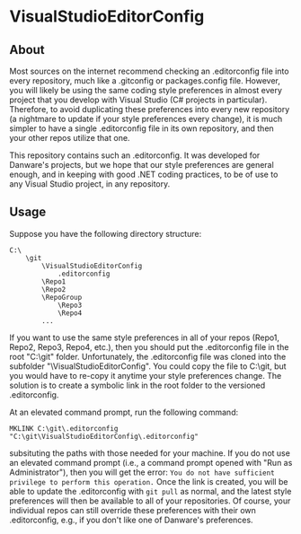 # VisualStudioEditorConfig

## About

Most sources on the internet recommend checking an .editorconfig file into every repository, much like a .gitconfig or packages.config file.  However, you will likely be using the same coding style preferences in almost every project that you develop with Visual Studio (C# projects in particular).  Therefore, to avoid duplicating these preferences into every new repository (a nightmare to update if your style preferences every change), it is much simpler to have a single .editorconfig file in its own repository, and then your other repos utilize that one.

This repository contains such an .editorconfig.  It was developed for Danware's projects, but we hope that our style preferences are general enough, and in keeping with good .NET coding practices, to be of use to any Visual Studio project, in any repository.

## Usage

Suppose you have the following directory structure:
```
C:\
    \git
        \VisualStudioEditorConfig
            .editorconfig
        \Repo1
        \Repo2
        \RepoGroup
            \Repo3
            \Repo4
        ...
```
If you want to use the same style preferences in all of your repos (Repo1, Repo2, Repo3, Repo4, etc.), then you should put the .editorconfig file in the root "C:\git" folder.  Unfortunately, the .editorconfig file was cloned into the subfolder "\VisualStudioEditorConfig".  You could copy the file to C:\git, but you would have to re-copy it anytime your style preferences change.  The solution is to create a symbolic link in the root folder to the versioned .editorconfig.

At an elevated command prompt, run the following command:
```
MKLINK C:\git\.editorconfig "C:\git\VisualStudioEditorConfig\.editorconfig"
```
subsituting the paths with those needed for your machine.  If you do not use an elevated command prompt (i.e., a command prompt opened with "Run as Administrator"), then you will get the error: `You do not have sufficient privilege to perform this operation.`  Once the link is created, you will be able to update the .editorconfig with `git pull` as normal, and the latest style preferences will then be available to all of your repositories.  Of course, your individual repos can still override these preferences with their own .editorconfig, e.g., if you don't like one of Danware's preferences.
